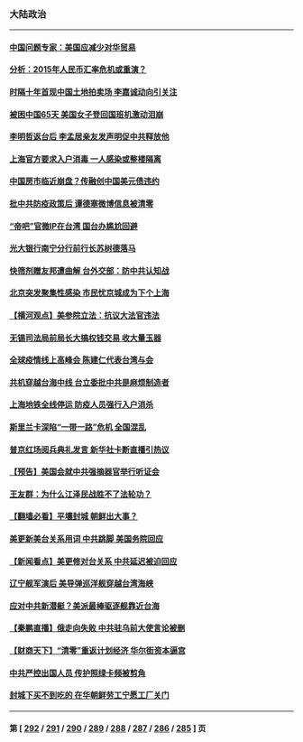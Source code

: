 ### 大陆政治
---
#### [中国问题专家：美国应减少对华贸易](../../pages/ncid277/n13733444.md) 
#### [分析：2015年人民币汇率危机或重演？](../../pages/ncid277/n13733648.md) 
#### [时隔十年首现中国土地拍卖场 李嘉诚动向引关注](../../pages/ncid277/n13733574.md) 
#### [被困中国65天 美国女子登回国班机激动泪崩](../../pages/ncid277/n13733521.md) 
#### [李明哲返台后 李孟居亲友发声明促中共释放他](../../pages/ncid277/n13733155.md) 
#### [上海官方要求入户消毒 一人感染或整楼隔离](../../pages/ncid277/n13733427.md) 
#### [中国房市临近崩盘？传融创中国美元债违约](../../pages/ncid277/n13733285.md) 
#### [批中共防疫政策后 谭德塞微博信息被清零](../../pages/ncid277/n13733099.md) 
#### [“帝吧”官微IP在台湾 国台办尴尬回避](../../pages/ncid277/n13733056.md) 
#### [光大银行南宁分行前行长苏树德落马](../../pages/ncid277/n13733109.md) 
#### [快筛剂赠友邦遭曲解 台外交部：防中共认知战](../../pages/ncid277/n13733108.md) 
#### [北京突发聚集性感染 市民忧京城成为下个上海](../../pages/ncid277/n13732920.md) 
#### [【横河观点】美参院立法：抗议大法官违法](../../pages/ncid277/n13732500.md) 
#### [无锡司法局前局长大搞权钱交易 收大量玉器](../../pages/ncid277/n13732922.md) 
#### [全球疫情线上高峰会 陈建仁代表台湾与会](../../pages/ncid277/n13732801.md) 
#### [共机穿越台海中线 台立委批中共是麻烦制造者](../../pages/ncid277/n13732803.md) 
#### [上海地铁全线停运 防疫人员强行入户消杀](../../pages/ncid277/n13732933.md) 
#### [斯里兰卡深陷“一带一路”危机 全国混乱](../../pages/ncid277/n13732915.md) 
#### [普京红场阅兵典礼发言 新华社卡断直播引热议](../../pages/ncid277/n13732502.md) 
#### [【预告】美国会就中共强摘器官举行听证会](../../pages/ncid277/n13732843.md) 
#### [王友群：为什么江泽民战胜不了法轮功？](../../pages/ncid277/n13732367.md) 
#### [【翻墙必看】平壤封城 朝鲜出大事？](../../pages/ncid277/n13732728.md) 
#### [美更新美台关系用词 中共跳脚 美国务院回应](../../pages/ncid277/n13732638.md) 
#### [【新闻看点】美更修对台关系 中共延迟被迫回应](../../pages/ncid277/n13732496.md) 
#### [辽宁舰军演后 美导弹巡洋舰穿越台湾海峡](../../pages/ncid277/n13732460.md) 
#### [应对中共新潜艇？美派最棒驱逐舰靠近台海](../../pages/ncid277/n13732480.md) 
#### [【秦鹏直播】俄走向失败 中共驻乌前大使言论被删](../../pages/ncid277/n13732487.md) 
#### [【财商天下】“清零”重返计划经济 华尔街资本逼宫](../../pages/ncid277/n13732331.md) 
#### [中共严控出国人员 传护照绿卡频被剪角](../../pages/ncid277/n13732392.md) 
#### [封城下买不到吃的 在华朝鲜劳工宁愿工厂关门](../../pages/ncid277/n13732368.md) 

---
#### 第 [ [292](./292.md) / [291](./291.md) / [290](./290.md) / [289](./289.md) / [288](./288.md) / [287](./287.md) / [286](./286.md) / [285](./285.md) ] 页
